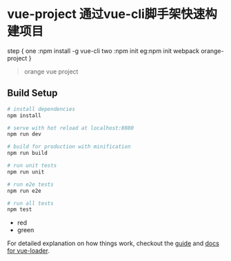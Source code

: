 # vue-project                                        通过vue-cli脚手架快速构建项目
step {
one :npm install -g vue-cli
two :npm init <template-name> <project name> eg:npm init webpack orange-project
}

> orange vue project

## Build Setup

``` bash
# install dependencies
npm install

# serve with hot reload at localhost:8080
npm run dev

# build for production with minification
npm run build

# run unit tests
npm run unit

# run e2e tests
npm run e2e

# run all tests
npm test
```
* red
* green

For detailed explanation on how things work, checkout the [guide](http://vuejs-templates.github.io/webpack/) and [docs for vue-loader](http://vuejs.github.io/vue-loader).
